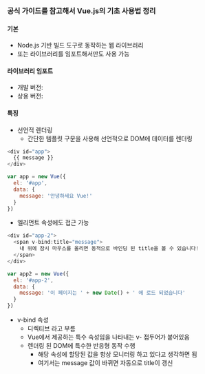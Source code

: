 ### 공식 가이드를 참고해서 Vue.js의 기초 사용법 정리

#### 기본
- Node.js 기반 빌드 도구로 동작하는 웹 라이브러리
- 또는 라이브러리를 임포트해서만도 사용 가능


#### 라이브러리 임포트
- 개발 버전: <script src="https://cdn.jsdelivr.net/npm/vue"></script>
- 상용 버전: <script src="https://cdn.jsdelivr.net/npm/vue"></script>


#### 특징
- 선언적 렌더링
  - 간단한 템플릿 구문을 사용해 선언적으로 DOM에 데이터를 렌더링
```javascript
<div id="app">
  {{ message }}
</div>

var app = new Vue({
  el: '#app',
  data: {
    message: '안녕하세요 Vue!'
  }
})
```
  - 엘리먼트 속성에도 접근 가능
```javascript
<div id="app-2">
  <span v-bind:title="message">
    내 위에 잠시 마우스를 올리면 동적으로 바인딩 된 title을 볼 수 있습니다!
  </span>
</div>

var app2 = new Vue({
  el: '#app-2',
  data: {
    message: '이 페이지는 ' + new Date() + ' 에 로드 되었습니다'
  }
})
```
- v-bind 속성
  - 디렉티브 라고 부름
  - Vue에서 제공하는 특수 속성임을 나타내는 v- 접두어가 붙어있음
  - 렌더링 된 DOM에 특수한 반응형 동작 수행
    - 해당 속성에 할당된 값을 항상 모니터링 하고 있다고 생각하면 됨
    - 여기서는 message 값이 바뀌면 자동으로 title이 갱신
